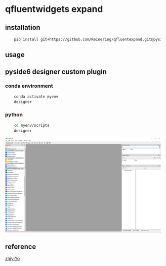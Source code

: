 # qfluentwidgets expand


## installation

```bash
    pip install git+https://github.com/Reinering/qfluentexpand.git@pyside6
```

## usage

## pyside6 designer custom plugin

### conda environment

```bash
    conda activate myenv
    designer
```
### python

```bash
    cd myenv/scripts
    designer
```

![designer](/public/images/designer.png "designer")



## reference
[zhiyiYo](https://github.com/zhiyiYo/PyQt-Fluent-Widgets.git)

